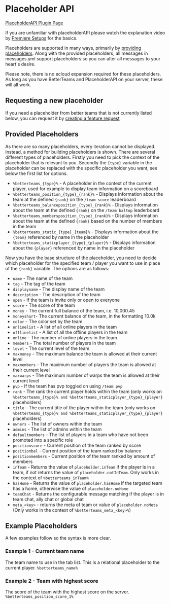 # Placeholder API

[PlaceholderAPI Plugin Page](https://www.spigotmc.org/resources/placeholderapi.6245/)

If you are unfamiliar with placeholderAPI please watch the explanation video
by [Premiere Setups](https://www.youtube.com/watch?v=r8weU5HRxL4) for the basics.

Placeholders are supported in many ways, primarily by [providing placeholders](#provided-placeholders). Along with the
provided placeholders, all messages in messages.yml support placeholders so you can alter all messages to your heart's
desire.

Please note, there is no ecloud expansion required for these placeholders. As long as you have BetterTeams and
PlaceholderAPI on your server, these will all work.

## Requesting a new placeholder

If you need a placeholder from better teams that is not currently listed below, you can request it
by [creating a feature request](https://github.com/booksaw/BetterTeams/issues/new/choose)

## Provided Placeholders

As there are so many placeholders, every iteration cannot be displayed. Instead, a method for building placeholders is
shown.
There are several different types of placeholders. Firstly you need to pick the context of the placeholder that is
relevant to you. Secondly the `{type}` variable in the placeholder can be replaced with the specific placeholder you
want,
see below the first list for options.

* `%betterteams_{type}%` - A placeholder in the context of the current player, used for example to display team
  information on a scoreboard
* `%betterteams_position_{type}_{rank}%` - Displays information about the team at the defined `{rank}` on the
  `/team score` leaderboard
* `%betterteams_balanceposition_{type}_{rank}%` - Displays information about the team at the defined `{rank}` on the
  `/team baltop` leaderboard
* `%betterteams_membersposition_{type}_{rank}%` - Displays information about the team at the defined `{rank}` based on
  the
  number of members in the team
* `%betterteams_static_{type}_{team}%` - Displays information about the `{team}` referenced by name in the placeholder
* `%betterteams_staticplayer_{type}_{player}%` - Displays information about the `{player}` referenced by name in the
  placeholder

Now you have the base structure of the placeholder, you need to decide which placeholder for the specified team / player
you want to use in place of the `{rank}` variable. The options are as follows:

* `name` - The name of the team
* `tag` - The tag of the team
* `displayname` - The display name of the team
* `description` - The description of the team
* `open` - If the team is invite only or open to everyone
* `score` - The score of the team
* `money` - The current full balance of the team, i.e. 10,000.45
* `moneyshort`-  The current balance of the team, in the formatting 10.0k
* `color` - The color set by the team
* `onlinelist` - A list of all online players in the team
* `offlinelist` - A list of all the offline players in the team
* `online` - The number of online players in the team
* `members` - The total number of players in the team
* `level` - The current level of the team
* `maxmoney` - The maximum balance the team is allowed at their current level
* `maxmembers` - The maximum number of players the team is allowed at their current level
* `maxwarps` - The maximum number of warps the team is allowed at their current level
* `pvp` - If the team has pvp toggled on using `/team pvp`
* `rank` - The rank the current player holds within the team (only works on
  `%betterteams_{type}% and %betterteams_staticplayer_{type}_{player}` placeholders)
* `title` - The current title of the player within the team (only works on
  `%betterteams_{type}% and %betterteams_staticplayer_{type}_{player}` placeholders)
* `owners` - The list of owners within the team
* `admins` - The list of admins within the team
* `defaultmembers` - The list of players in a team who have not been promoted into a specific role
* `positionscore` - Current position of the team ranked by score
* `positionbal` - Current position of the team ranked by balance
* `positionmembers` - Current position of the team ranked by amount of members
* `inTeam` - Returns the value of `placeholder.inTeam` if the player is in a team, if not returns the value
  of `placeholder.notInTeam`. Only works in the context of `%betterteams_inTeam%`
* `hasHome` - Returns the value of `placeholder.hasHome` if the targeted team has a home, otherwise the value
  of `placeholder.noHome`
* `teamChat` - Returns the configurable message matching if the player is in team chat, ally chat or global chat
* `meta_<key>` - returns the meta of team or value of `placeholder.noMeta` (Only works in the context of `%betterteams_meta_<key>%`)

## Example Placeholders

A few examples follow so the syntax is more clear.

### Example 1 - Current team name

The team name to use in the tab list. This is a relational placeholder to the current player. `%betterteams_name%`

### Example 2 - Team with highest score

The score of the team with the highest score on the server. `%betterteams_position_score_1%`
